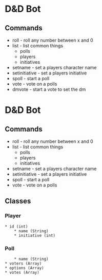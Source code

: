 # D&D Bot

## Commands
  * roll - roll any number between x and 0
  * list - list common things
    * polls
    * players
    * initiatives
  * setname - set a players character name
  * setinitiative - set a players initiative
  * spoll - start a poll
  * vote - vote on a polls
  * dmvote - start a vote to set the dm

# D&D Bot

## Commands
  * roll - roll any number between x and 0
  * list - list common things
    * polls
    * players
    * initiatives
  * setname - set a players character name
  * setinitiative - set a players initiative
  * spoll - start a poll
  * vote - vote on a polls


## Classes
### Player
    * id (int)
		* name (String)
		* initiative (int)

### Poll
		* name (String)
    * voters (Array)
    * options (Array)
    * votes (Array)
